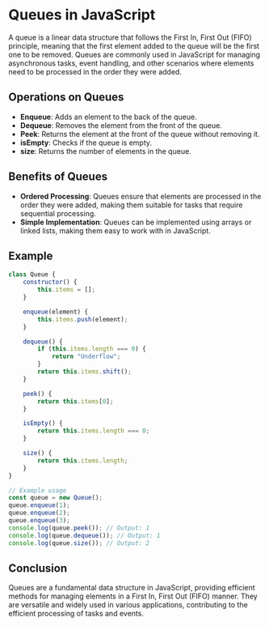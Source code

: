 # Queues in JavaScript

A queue is a linear data structure that follows the First In, First Out (FIFO) principle, meaning that the first element added to the queue will be the first one to be removed. Queues are commonly used in JavaScript for managing asynchronous tasks, event handling, and other scenarios where elements need to be processed in the order they were added.

## Operations on Queues

- **Enqueue**: Adds an element to the back of the queue.
- **Dequeue**: Removes the element from the front of the queue.
- **Peek**: Returns the element at the front of the queue without removing it.
- **isEmpty**: Checks if the queue is empty.
- **size**: Returns the number of elements in the queue.

## Benefits of Queues

- **Ordered Processing**: Queues ensure that elements are processed in the order they were added, making them suitable for tasks that require sequential processing.
- **Simple Implementation**: Queues can be implemented using arrays or linked lists, making them easy to work with in JavaScript.

## Example

```javascript
class Queue {
    constructor() {
        this.items = [];
    }

    enqueue(element) {
        this.items.push(element);
    }

    dequeue() {
        if (this.items.length === 0) {
            return "Underflow";
        }
        return this.items.shift();
    }

    peek() {
        return this.items[0];
    }

    isEmpty() {
        return this.items.length === 0;
    }

    size() {
        return this.items.length;
    }
}

// Example usage
const queue = new Queue();
queue.enqueue(1);
queue.enqueue(2);
queue.enqueue(3);
console.log(queue.peek()); // Output: 1
console.log(queue.dequeue()); // Output: 1
console.log(queue.size()); // Output: 2
```
## Conclusion

Queues are a fundamental data structure in JavaScript, providing efficient methods for managing elements in a First In, First Out (FIFO) manner. They are versatile and widely used in various applications, contributing to the efficient processing of tasks and events.
